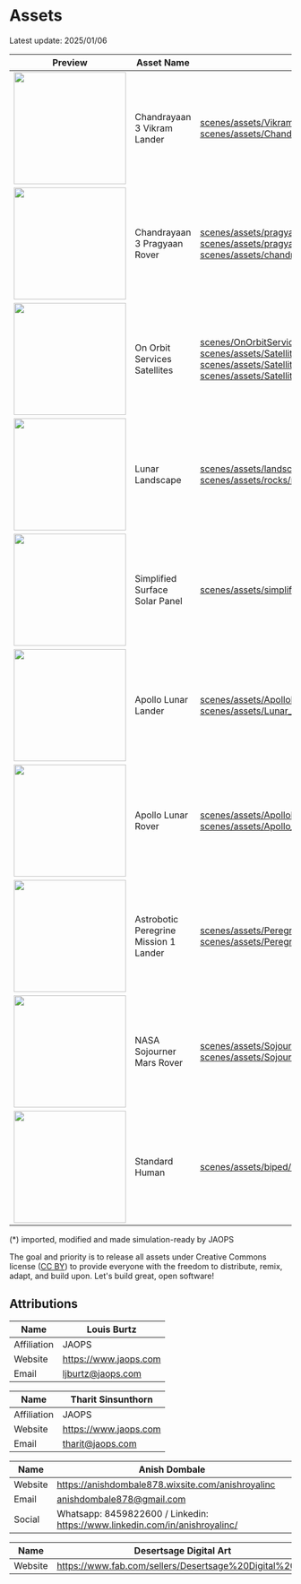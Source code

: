 # Assets
Latest update: 2025/01/06

| Preview | Asset Name | Link | Licence | Author | Reference |
|---------|------------|------|---------|--------|-----------|
|<img src="./images/asset_VikramLander.png" width="200"> |Chandrayaan 3 Vikram Lander | [scenes/assets/Vikram.usd](scenes/assets/Vikram.usd) <br> [scenes/assets/Chandrayaan_3_vikram_lander.usdz](scenes/assets/Chandrayaan_3_vikram_lander.usdz) | CC BY | Anish Dombale (*) | Initial source available on [Sketchfab](https://sketchfab.com/3d-models/chandrayaan-3-vikram-lander-96dbe26896d541c297e53120a3f6eb16) |
|<img src="./images/assets_PragyaanRover.png" width="200">|Chandrayaan 3 Pragyaan Rover | [scenes/assets/pragyaan_rover.usd](scenes/assets/pragyaan_rover.usd) <br> [scenes/assets/pragyaan_rover_ros2.usd](scenes/assets/pragyaan_rover_ros2.usd) [scenes/assets/chandrayaan_3_rover.usdz](./scenes/assets/chandrayaan_3_rover.usdz) | CC BY | Anish Dombale (*) | Initial source available on [Sketchfab](https://sketchfab.com/3d-models/chandrayaan-3-rover-17846d086cee43ca938b327663bfa82f) |
|<img src="./images/asset_OnOrbitServicesSatellites.png" width="200">|On Orbit Services Satellites | [scenes/OnOrbitServices_Cosmic_scene.usd](scenes/OnOrbitServices_Cosmic_scene.usd) <br> [scenes/assets/Satellites/Cosmic_Satellite.usdz](scenes/assets/Satellites/Cosmic_Satellite.usdz) <br> [scenes/assets/Satellites/Servicer.fbx](scenes/assets/Satellites/Servicer.fbx) <br> [scenes/assets/Satellites/Client.fbx](scenes/assets/Satellites/Client.fbx) | CC BY | Anish Dombale (*) | Based on publicly available images of the upcoming [Astroscale COSMIC mission](https://astroscale.com/missions/cosmic/). Made for [demo_satellite_manipulation](src/demo_satellite_manipulation). <br> Original model available on [Sketchfab](https://sketchfab.com/3d-models/cosmic-satellite-9225fbda9141487397b8fbf2043d5e38) |
|<img src="./images/asset_LunarLandscape.png" width="200">|Lunar Landscape | [scenes/assets/landscape_cropped/landscape_cropped.usd](scenes/assets/landscape_cropped/landscape_cropped.usd) <br> [scenes/assets/rocks/rocks.usd](scenes/assets/rocks/rocks.usd) | CC BY | Louis Burtz (JAOPS) | Initial source from [VERTEX Interactive](https://www.fab.com/listings/2378160c-3be6-4a0d-817e-df027d035e49) for UE5, then cropped, modified and exported into Omniverse |
|<img src="./images/asset_simplifiedLunarSurface.png" width="200">|Simplified Surface Solar Panel | [scenes/assets/simplified_surface_solar_panel.usd](scenes/assets/simplified_surface_solar_panel.usd) | CC BY | Louis Burtz (JAOPS) | Made for [demo_power_thermal](./src/demo_power_thermal/README.md)|
|<img src="./images/asset_ApolloLander.png" width="200">| Apollo Lunar Lander | [scenes/assets/ApolloLunarLander.usd](./scenes/assets/ApolloLunarLander.usd) <br> [scenes/assets/Lunar_Lander_4K_and_2K_Textures.usdz](scenes/assets/Lunar_Lander_4K_and_2K_Textures.usdz) | CC BY | Desertsage (*) | Initial source available on [Fab](https://www.fab.com/listings/269260b7-c74b-4bc1-87ce-d41c4e0a0616) |
|<img src="./images/asset_ApolloRover.png " width="200">|Apollo Lunar Rover  | [scenes/assets/ApolloLunarRover.usd](./scenes/assets/ApolloLunarRover.usd) [scenes/assets/Apollo_Lunar_Rover_Moon_Car.usdz](./scenes/assets/Apollo_Lunar_Rover_Moon_Car.usdz) | [Sketchfab Editorial](https://sketchfab.com/licenses) | [SQUIR3D](https://sketchfab.com/SQUIR3D) (*) | Initial source available on [Sketchfab](https://sketchfab.com/3d-models/apollo-lunar-rover-moon-car-bef2062726c8448f8ebe935c690f633a) |
|<img src="./images/asset_PeregrineLander.png" width="200">|Astrobotic Peregrine Mission 1 Lander| [scenes/assets/Peregrine.usd](scenes/assets/Peregrine.usd) <br> [scenes/assets/Peregrine_Lunar_Lander_Mission_One.usdz](scenes/assets/Peregrine_Lunar_Lander_Mission_One.usdz) | [Sketchfab Standard](https://sketchfab.com/licenses) | [msanjurj](https://sketchfab.com/msanjurj) (*) | Initial source available on [Sketchfab](https://sketchfab.com/3d-models/peregrine-lunar-lander-mission-one-ba9e688d99a54b2abee0ea12583d9492) |
|<img src="./images/asset_SojournerRover.png" width="200">|NASA Sojourner Mars Rover | [scenes/assets/Sojourner.usd](scenes/assets/Sojourner.usd) <br> [scenes/assets/Sojourner_Mars_Rover.usdz](scenes/assets/Sojourner_Mars_Rover.usdz) | [Sketchfab Standard](https://sketchfab.com/licenses) | [Jan Walter Sluka](https://sketchfab.com/janwaltersluka) (*) | Initial source available on [Sketchfab](https://sketchfab.com/3d-models/sojourner-mars-rover-7f135874ddd34f8f98904b53a2c178e1)|
|<img src="./images/asset_standardHuman.png" width="200">|Standard Human | [scenes/assets/biped/biped_demo_meters.usd](scenes/assets/biped/biped_demo_meters.usd) | [NVIDIA Omniverse License Agreement](https://docs.omniverse.nvidia.com/simready/latest/common/NVIDIA_Omniverse_License_Agreement.html) | NVIDIA | Standard SimReady asset on [Omniverse Nucleus](omniverse://localhost/NVIDIA/Assets/Isaac/4.2/Isaac/People/Characters/Biped_Setup.usd) |


(*) imported, modified and made simulation-ready by JAOPS

The goal and priority is to release all assets under Creative Commons license ([CC BY](https://creativecommons.org/licenses/by/4.0/)) to provide everyone with the freedom to distribute, remix, adapt, and build upon.
Let's build great, open software!

## Attributions

|Name | Louis Burtz |
|----|----|
|Affiliation | JAOPS |
|Website | https://www.jaops.com |
|Email | ljburtz@jaops.com|

|Name | Tharit Sinsunthorn|
|----|----|
|Affiliation | JAOPS |
|Website | https://www.jaops.com |
|Email | tharit@jaops.com|

|Name | Anish Dombale |
|----|----|
|Website | https://anishdombale878.wixsite.com/anishroyalinc|
|Email | anishdombale878@gmail.com|
|Social | Whatsapp: 8459822600  / Linkedin: https://www.linkedin.com/in/anishroyalinc/ |

|Name | Desertsage Digital Art |
|----|----|
|Website | https://www.fab.com/sellers/Desertsage%20Digital%20Art|